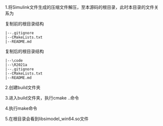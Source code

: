 1.将Simulink文件生成的压缩文件解压，至本源码的根目录，此时本目录的文件关系为

复制前的根目录结构
```
|--.gitignore
|--CMakeLists.txt
|--README.md
```

复制后的根目录结构
```
|--\code
|--\R2021a
|--.gitignore
|--CMakeLists.txt
|--README.md
```

2.创建build文件夹

3.进入build文件夹，执行cmake ..命令

4.执行make命令

5.在根目录会看到libsimodel_win64.so文件
